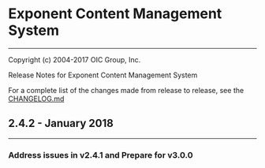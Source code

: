 # Exponent Content Management System

----------

Copyright (c) 2004-2017 OIC Group, Inc.

Release Notes for Exponent Content Management System

For a complete list of the changes made from release to release, see the [CHANGELOG.md](CHANGELOG.md)

## 2.4.2 - January 2018

----------

### Address issues in v2.4.1 and Prepare for v3.0.0